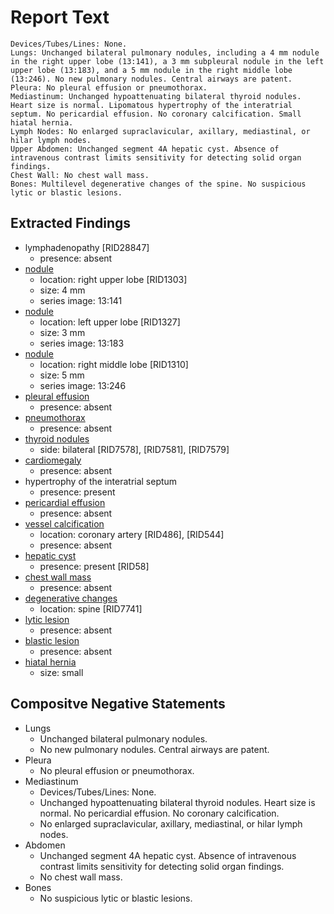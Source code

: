# Report Text

```text
Devices/Tubes/Lines: None.
Lungs: Unchanged bilateral pulmonary nodules, including a 4 mm nodule in the right upper lobe (13:141), a 3 mm subpleural nodule in the left upper lobe (13:183), and a 5 mm nodule in the right middle lobe (13:246). No new pulmonary nodules. Central airways are patent.
Pleura: No pleural effusion or pneumothorax.
Mediastinum: Unchanged hypoattenuating bilateral thyroid nodules. Heart size is normal. Lipomatous hypertrophy of the interatrial septum. No pericardial effusion. No coronary calcification. Small hiatal hernia.
Lymph Nodes: No enlarged supraclavicular, axillary, mediastinal, or hilar lymph nodes.
Upper Abdomen: Unchanged segment 4A hepatic cyst. Absence of intravenous contrast limits sensitivity for detecting solid organ findings.
Chest Wall: No chest wall mass.
Bones: Multilevel degenerative changes of the spine. No suspicious lytic or blastic lesions.
```

## Extracted Findings

- lymphadenopathy \[RID28847\]
  - presence: absent
- [nodule](../../definitions/hood/pulmonary-nodule.md)
  - location: right upper lobe \[RID1303\]
  - size: 4 mm
  - series image: 13:141
- [nodule](../../definitions/hood/pulmonary-nodule.md)
  - location: left upper lobe \[RID1327\]
  - size: 3 mm
  - series image: 13:183
- [nodule](../../definitions/hood/pulmonary-nodule.md)
  - location: right middle lobe \[RID1310\]
  - size: 5 mm
  - series image: 13:246
- [pleural effusion](../../definitions/hood/pleural-effusion.md)
  - presence: absent
- [pneumothorax](../../definitions/hood/pneumothorax.md)
  - presence: absent
- [thyroid nodules](../../definitions/hood/thyroid-nodule.md)
  - side: bilateral \[RID7578\], \[RID7581\], \[RID7579\]
- [cardiomegaly](../../definitions/upmedic/Cardiomegaly.cde.md)
  - presence: absent
- hypertrophy of the interatrial septum
  - presence: present
- [pericardial effusion](../../definitions/hood/pericardial-effusion.md)
  - presence: absent
- [vessel calcification](../../definitions/nuance/coronary_artery_calcification.json)
  - location: coronary artery [RID486\], \[RID544\]
  - presence: absent
- [hepatic cyst](../../definitions/hood/hepatic-cyst.md)
  - presence: present \[RID58\]
- [chest wall mass](../../definitions/nuance/chest_wall_mass.json)
  - presence: absent
- [degenerative changes](../../definitions/nuance/thoracic_spine_degenerative_changes.json)
  - location: spine \[RID7741\]
- [lytic lesion](../../definitions/hood/lytic-lesion.md)
  - presence: absent
- [blastic lesion](../../definitions/hood/sclerotic-lesion.md)
  - presence: absent
- [hiatal hernia](../../definitions/hood/hiatal-hernia.md)
  - size: small
  
## Compositve Negative Statements

- Lungs
  - Unchanged bilateral pulmonary nodules.
  - No new pulmonary nodules. Central airways are patent.
- Pleura
  - No pleural effusion or pneumothorax.
- Mediastinum
  - Devices/Tubes/Lines: None.
  - Unchanged hypoattenuating bilateral thyroid nodules. Heart size is normal. No pericardial effusion. No coronary calcification.
  - No enlarged supraclavicular, axillary, mediastinal, or hilar lymph nodes.
- Abdomen
  - Unchanged segment 4A hepatic cyst. Absence of intravenous contrast limits sensitivity for detecting solid organ findings.
  - No chest wall mass.
- Bones
  - No suspicious lytic or blastic lesions.
  